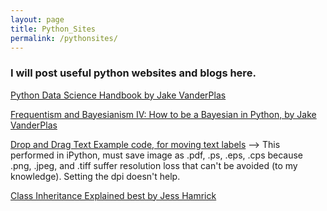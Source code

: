 ```yaml
---
layout: page
title: Python_Sites
permalink: /pythonsites/
---
```



### I will post useful python websites and blogs here.

[Python Data Science Handbook by Jake VanderPlas](https://www.safaribooksonline.com/library/view/python-data-science/9781491912126/)

[Frequentism and Bayesianism IV: How to be a Bayesian in Python, by Jake VanderPlas](http://jakevdp.github.io/blog/2014/06/14/frequentism-and-bayesianism-4-bayesian-in-python/)

[Drop and Drag Text Example code, for moving text labels](http://scipy-cookbook.readthedocs.io/items/Matplotlib_Drag_n_Drop_Text_Example.html)
--> This performed in iPython, must save image as .pdf, .ps, .eps, .cps because .png, .jpeg, and .tiff suffer resolution loss that can't be avoided (to my knowledge). Setting the dpi doesn't help.

[Class Inheritance Explained best by Jess Hamrick](http://www.jesshamrick.com/2011/05/18/an-introduction-to-classes-and-inheritance-in-python/)
